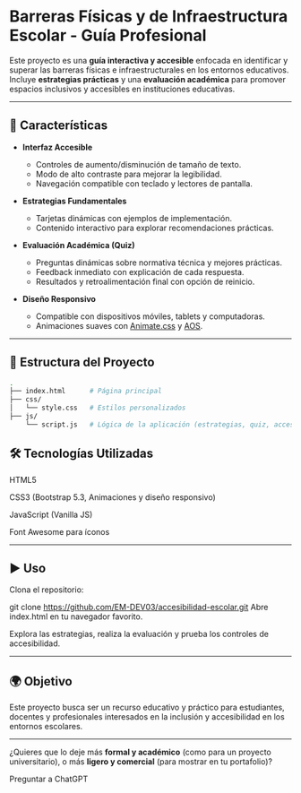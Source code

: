 # Barreras Físicas y de Infraestructura Escolar - Guía Profesional

Este proyecto es una **guía interactiva y accesible** enfocada en identificar y superar las barreras físicas e infraestructurales en los entornos educativos.  
Incluye **estrategias prácticas** y una **evaluación académica** para promover espacios inclusivos y accesibles en instituciones educativas.

---

## 🚀 Características

- **Interfaz Accesible**  
  - Controles de aumento/disminución de tamaño de texto.  
  - Modo de alto contraste para mejorar la legibilidad.  
  - Navegación compatible con teclado y lectores de pantalla.  

- **Estrategias Fundamentales**  
  - Tarjetas dinámicas con ejemplos de implementación.  
  - Contenido interactivo para explorar recomendaciones prácticas.  

- **Evaluación Académica (Quiz)**  
  - Preguntas dinámicas sobre normativa técnica y mejores prácticas.  
  - Feedback inmediato con explicación de cada respuesta.  
  - Resultados y retroalimentación final con opción de reinicio.  

- **Diseño Responsivo**  
  - Compatible con dispositivos móviles, tablets y computadoras.  
  - Animaciones suaves con [Animate.css](https://animate.style/) y [AOS](https://michalsnik.github.io/aos/).  

---

## 📂 Estructura del Proyecto

```bash
.
├── index.html      # Página principal
├── css/
│   └── style.css   # Estilos personalizados
├── js/
    └── script.js   # Lógica de la aplicación (estrategias, quiz, accesibilidad)
```

## 🛠️ Tecnologías Utilizadas

HTML5

CSS3 (Bootstrap 5.3, Animaciones y diseño responsivo)

JavaScript (Vanilla JS)

Font Awesome para íconos

---

## ▶️ Uso
Clona el repositorio:

git clone https://github.com/EM-DEV03/accesibilidad-escolar.git
Abre index.html en tu navegador favorito.

Explora las estrategias, realiza la evaluación y prueba los controles de accesibilidad.

---

## 🌍 Objetivo
Este proyecto busca ser un recurso educativo y práctico para estudiantes, docentes y profesionales interesados en la inclusión y accesibilidad en los entornos escolares.

---

¿Quieres que lo deje más **formal y académico** (como para un proyecto universitario), o más **ligero y comercial** (para mostrar en tu portafolio)?







Preguntar a ChatGPT
